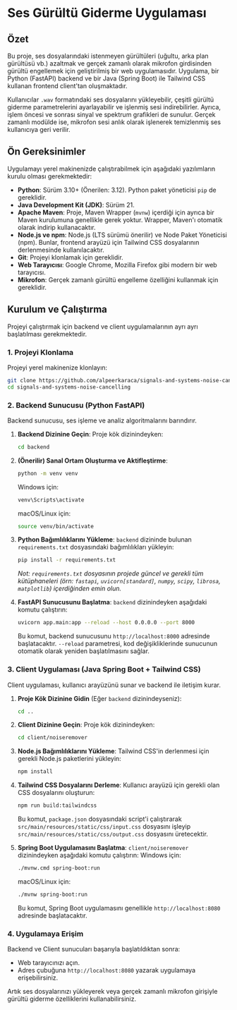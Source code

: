 # Ses Gürültü Giderme Uygulaması

## Özet

Bu proje, ses dosyalarındaki istenmeyen gürültüleri (uğultu, arka plan gürültüsü vb.) azaltmak ve gerçek zamanlı olarak mikrofon girdisinden gürültü engellemek için geliştirilmiş bir web uygulamasıdır. Uygulama, bir Python (FastAPI) backend ve bir Java (Spring Boot) ile Tailwind CSS kullanan frontend client'tan oluşmaktadır.

Kullanıcılar `.wav` formatındaki ses dosyalarını yükleyebilir, çeşitli gürültü giderme parametrelerini ayarlayabilir ve işlenmiş sesi indirebilirler. Ayrıca, işlem öncesi ve sonrası sinyal ve spektrum grafikleri de sunulur. Gerçek zamanlı modülde ise, mikrofon sesi anlık olarak işlenerek temizlenmiş ses kullanıcıya geri verilir.

## Ön Gereksinimler

Uygulamayı yerel makinenizde çalıştırabilmek için aşağıdaki yazılımların kurulu olması gerekmektedir:

- **Python**: Sürüm 3.10+ (Önerilen: 3.12). Python paket yöneticisi `pip` de gereklidir.
- **Java Development Kit (JDK)**: Sürüm 21.
- **Apache Maven**: Proje, Maven Wrapper (`mvnw`) içerdiği için ayrıca bir Maven kurulumuna genellikle gerek yoktur. Wrapper, Maven'ı otomatik olarak indirip kullanacaktır.
- **Node.js ve npm**: Node.js (LTS sürümü önerilir) ve Node Paket Yöneticisi (npm). Bunlar, frontend arayüzü için Tailwind CSS dosyalarının derlenmesinde kullanılacaktır.
- **Git**: Projeyi klonlamak için gereklidir.
- **Web Tarayıcısı**: Google Chrome, Mozilla Firefox gibi modern bir web tarayıcısı.
- **Mikrofon**: Gerçek zamanlı gürültü engelleme özelliğini kullanmak için gereklidir.

## Kurulum ve Çalıştırma

Projeyi çalıştırmak için backend ve client uygulamalarının ayrı ayrı başlatılması gerekmektedir.

### 1. Projeyi Klonlama

Projeyi yerel makinenize klonlayın:

```bash
git clone https://github.com/alpeerkaraca/signals-and-systems-noise-cancelling
cd signals-and-systems-noise-cancelling
```

### 2. Backend Sunucusu (Python FastAPI)

Backend sunucusu, ses işleme ve analiz algoritmalarını barındırır.

1.  **Backend Dizinine Geçin**:
    Proje kök dizinindeyken:

    ```bash
    cd backend
    ```

2.  **(Önerilir) Sanal Ortam Oluşturma ve Aktifleştirme**:

    ```bash
    python -m venv venv
    ```

    Windows için:

    ```bash
    venv\Scripts\activate
    ```

    macOS/Linux için:

    ```bash
    source venv/bin/activate
    ```

3.  **Python Bağımlılıklarını Yükleme**:
    `backend` dizininde bulunan `requirements.txt` dosyasındaki bağımlılıkları yükleyin:

    ```bash
    pip install -r requirements.txt
    ```

    _Not: `requirements.txt` dosyasının projede güncel ve gerekli tüm kütüphaneleri (örn: `fastapi`, `uvicorn[standard]`, `numpy`, `scipy`, `librosa`, `matplotlib`) içerdiğinden emin olun._

4.  **FastAPI Sunucusunu Başlatma**:
    `backend` dizinindeyken aşağıdaki komutu çalıştırın:
    ```bash
    uvicorn app.main:app --reload --host 0.0.0.0 --port 8000
    ```
    Bu komut, backend sunucusunu `http://localhost:8000` adresinde başlatacaktır. `--reload` parametresi, kod değişikliklerinde sunucunun otomatik olarak yeniden başlatılmasını sağlar.

### 3. Client Uygulaması (Java Spring Boot + Tailwind CSS)

Client uygulaması, kullanıcı arayüzünü sunar ve backend ile iletişim kurar.

1.  **Proje Kök Dizinine Gidin** (Eğer `backend` dizinindeyseniz):

    ```bash
    cd ..
    ```

2.  **Client Dizinine Geçin**:
    Proje kök dizinindeyken:

    ```bash
    cd client/noiseremover
    ```

3.  **Node.js Bağımlılıklarını Yükleme**:
    Tailwind CSS'in derlenmesi için gerekli Node.js paketlerini yükleyin:

    ```bash
    npm install
    ```

4.  **Tailwind CSS Dosyalarını Derleme**:
    Kullanıcı arayüzü için gerekli olan CSS dosyalarını oluşturun:

    ```bash
    npm run build:tailwindcss
    ```

    Bu komut, `package.json` dosyasındaki script'i çalıştırarak `src/main/resources/static/css/input.css` dosyasını işleyip `src/main/resources/static/css/output.css` dosyasını üretecektir.

5.  **Spring Boot Uygulamasını Başlatma**:
    `client/noiseremover` dizinindeyken aşağıdaki komutu çalıştırın:
    Windows için:
    ```bash
    ./mvnw.cmd spring-boot:run
    ```
    macOS/Linux için:
    ```bash
    ./mvnw spring-boot:run
    ```
    Bu komut, Spring Boot uygulamasını genellikle `http://localhost:8080` adresinde başlatacaktır.

### 4. Uygulamaya Erişim

Backend ve Client sunucuları başarıyla başlatıldıktan sonra:

- Web tarayıcınızı açın.
- Adres çubuğuna `http://localhost:8080` yazarak uygulamaya erişebilirsiniz.

Artık ses dosyalarınızı yükleyerek veya gerçek zamanlı mikrofon girişiyle gürültü giderme özelliklerini kullanabilirsiniz.
